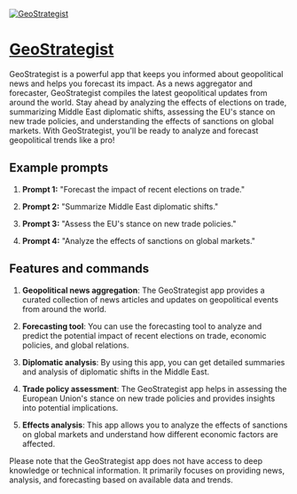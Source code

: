[![GeoStrategist](https://files.oaiusercontent.com/file-0PPddtKqoCszrO5bNUHJiPGf?se=2123-10-15T04%3A21%3A16Z&sp=r&sv=2021-08-06&sr=b&rscc=max-age%3D31536000%2C%20immutable&rscd=attachment%3B%20filename%3D02f0e472-7f14-4b0f-86dd-6ac389b0e8fb.png&sig=BIMs25r7FVyzQx0MSe80brVg%2BI99M0urlQ3egV0EBrY%3D)](https://chat.openai.com/g/g-jVuNKV4e5-geostrategist)

# [GeoStrategist](https://chat.openai.com/g/g-jVuNKV4e5-geostrategist)

GeoStrategist is a powerful app that keeps you informed about geopolitical news and helps you forecast its impact. As a news aggregator and forecaster, GeoStrategist compiles the latest geopolitical updates from around the world. Stay ahead by analyzing the effects of elections on trade, summarizing Middle East diplomatic shifts, assessing the EU's stance on new trade policies, and understanding the effects of sanctions on global markets. With GeoStrategist, you'll be ready to analyze and forecast geopolitical trends like a pro!

## Example prompts

1. **Prompt 1:** "Forecast the impact of recent elections on trade."

2. **Prompt 2:** "Summarize Middle East diplomatic shifts."

3. **Prompt 3:** "Assess the EU's stance on new trade policies."

4. **Prompt 4:** "Analyze the effects of sanctions on global markets."

## Features and commands

1. **Geopolitical news aggregation**: The GeoStrategist app provides a curated collection of news articles and updates on geopolitical events from around the world.

2. **Forecasting tool**: You can use the forecasting tool to analyze and predict the potential impact of recent elections on trade, economic policies, and global relations.

3. **Diplomatic analysis**: By using this app, you can get detailed summaries and analysis of diplomatic shifts in the Middle East.

4. **Trade policy assessment**: The GeoStrategist app helps in assessing the European Union's stance on new trade policies and provides insights into potential implications.

5. **Effects analysis**: This app allows you to analyze the effects of sanctions on global markets and understand how different economic factors are affected.

Please note that the GeoStrategist app does not have access to deep knowledge or technical information. It primarily focuses on providing news, analysis, and forecasting based on available data and trends.